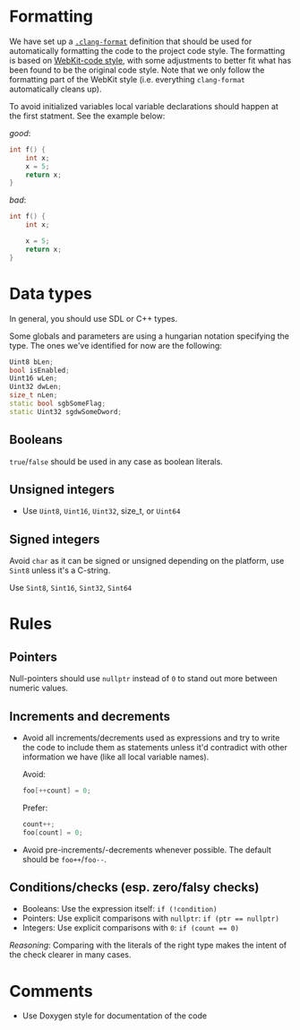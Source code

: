 # Formatting

We have set up a [`.clang-format`](https://github.com/diasurgical/devilutionX/blob/master/.clang-format) definition that should be used for automatically formatting the code to the project code style. The formatting is based on [WebKit-code style](https://webkit.org/code-style-guidelines/), with some adjustments to better fit what has been found to be the original code style. Note that we only follow the formatting part of the WebKit style (i.e. everything `clang-format` automatically cleans up).

To avoid initialized variables local variable declarations should happen at the first statment. See the example below:

*good*:
```c
int f() {
	int x;
	x = 5;
	return x;
}
```

*bad*:
```c
int f() {
	int x;

	x = 5;
	return x;
}
```

# Data types

In general, you should use SDL or C++ types.

Some globals and parameters are using a hungarian notation specifying the type. The ones we've identified for now are the following:

```cpp
Uint8 bLen;
bool isEnabled;
Uint16 wLen;
Uint32 dwLen;
size_t nLen;
static bool sgbSomeFlag;
static Uint32 sgdwSomeDword;
```

## Booleans

`true`/`false` should be used in any case as boolean literals.

## Unsigned integers

* Use `Uint8`, `Uint16`, `Uint32`, size_t, or `Uint64`

## Signed integers

Avoid `char` as it can be signed or unsigned depending on the platform, use `Sint8` unless it's a C-string.

Use `Sint8`, `Sint16`, `Sint32`, `Sint64`

# Rules

## Pointers

Null-pointers should use `nullptr` instead of `0` to stand out more between numeric values.

## Increments and decrements

* Avoid all increments/decrements used as expressions and try to write the code to include them as statements unless it'd contradict with other information we have (like all local variable names).

  Avoid:
  ```cpp
  foo[++count] = 0;
  ```

  Prefer:
  ```cpp
  count++;
  foo[count] = 0;
  ```

* Avoid pre-increments/-decrements whenever possible. The default should be `foo++`/`foo--`.

## Conditions/checks (esp. zero/falsy checks)

* Booleans: Use the expression itself: `if (!condition)`
* Pointers: Use explicit comparisons with `nullptr`: `if (ptr == nullptr)`
* Integers: Use explicit comparisons with `0`: `if (count == 0)`

*Reasoning*: Comparing with the literals of the right type makes the intent of the check clearer in many cases.

# Comments

* Use Doxygen style for documentation of the code